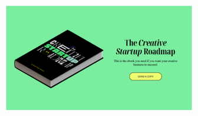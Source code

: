 ![template](https://raw.githubusercontent.com/ShriIraCatalog/resources-two/refs/heads/master/2025/04/20/20250420162538.png)
